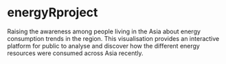 # energyRproject
Raising the awareness among people living in the Asia about energy consumption trends in the region. This visualisation provides an interactive platform for public to analyse and discover how the different energy resources were consumed across Asia recently. 
